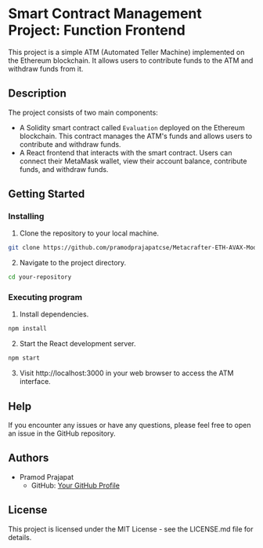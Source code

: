 
# Smart Contract Management Project: Function Frontend

This project is a simple ATM (Automated Teller Machine) implemented on the Ethereum blockchain. It allows users to contribute funds to the ATM and withdraw funds from it.

## Description

The project consists of two main components:
- A Solidity smart contract called `Evaluation` deployed on the Ethereum blockchain. This contract manages the ATM's funds and allows users to contribute and withdraw funds.
- A React frontend that interacts with the smart contract. Users can connect their MetaMask wallet, view their account balance, contribute funds, and withdraw funds.

## Getting Started

### Installing

1. Clone the repository to your local machine.

```bash
git clone https://github.com/pramodprajapatcse/Metacrafter-ETH-AVAX-Module-2
```

2. Navigate to the project directory.

```bash
cd your-repository
```

### Executing program

1. Install dependencies.

```bash
npm install
```

2. Start the React development server.

```bash
npm start
```

3. Visit http://localhost:3000 in your web browser to access the ATM interface.

## Help

If you encounter any issues or have any questions, please feel free to open an issue in the GitHub repository.

## Authors

- Pramod Prajapat
  - GitHub: [Your GitHub Profile](https://github.com/pramodprajapatcse)
    

## License

This project is licensed under the MIT License - see the LICENSE.md file for details.

```
